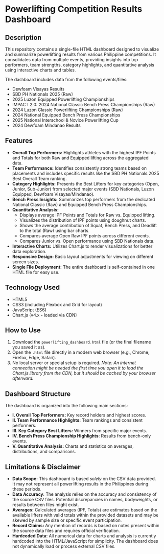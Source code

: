 # Powerlifting Competition Results Dashboard

## Description

This repository contains a single-file HTML dashboard designed to visualize and summarize powerlifting results from various Philippine competitions. It consolidates data from multiple events, providing insights into top performers, team strengths, category highlights, and quantitative analysis using interactive charts and tables.

The dashboard includes data from the following events/files:

*   Dewfoam Visayas Results
*   SBD PH Nationals 2025 (Raw)
*   2025 Luzon Equipped Powerlifting Championships
*   IMPACT 2.0: 2024 National Classic Bench Press Championships (Raw)
*   2024 Luzon Classic Powerlifting Championships (Raw)
*   2024 National Equipped Bench Press Championships
*   2025 National Interschool & Novice Powerlifting Cup
*   2024 Dewfoam Mindanao Results

## Features

*   **Overall Top Performers:** Highlights athletes with the highest IPF Points and Totals for both Raw and Equipped lifting across the aggregated data.
*   **Team Performance:** Identifies consistently strong teams based on placements and includes specific results like the SBD PH Nationals 2025 Best Overall Team ranking.
*   **Category Highlights:** Presents the Best Lifters for key categories (Open, Junior, Sub-Junior) from selected major events (SBD Nationals, Luzon Equipped, Dewfoam Visayas/Mindanao).
*   **Bench Press Insights:** Summarizes top performers from the dedicated National Classic (Raw) and Equipped Bench Press Championships.
*   **Quantitative Analysis:**
    *   Displays average IPF Points and Totals for Raw vs. Equipped lifting.
    *   Visualizes the distribution of IPF points using doughnut charts.
    *   Shows the average contribution of Squat, Bench Press, and Deadlift to the total (Raw) using bar charts.
    *   Compares average Open Raw IPF points across different events.
    *   Compares Junior vs. Open performance using SBD Nationals data.
*   **Interactive Charts:** Utilizes Chart.js to render visualizations for better data exploration.
*   **Responsive Design:** Basic layout adjustments for viewing on different screen sizes.
*   **Single File Deployment:** The entire dashboard is self-contained in one HTML file for easy use.

## Technology Used

*   HTML5
*   CSS3 (including Flexbox and Grid for layout)
*   JavaScript (ES6)
*   Chart.js (v4.x - loaded via CDN)

## How to Use

1.  Download the `powerlifting_dashboard.html` file (or the final filename you saved it as).
2.  Open the `.html` file directly in a modern web browser (e.g., Chrome, Firefox, Edge, Safari).
3.  No local server or special setup is required. *Note: An internet connection might be needed the first time you open it to load the Chart.js library from the CDN, but it should be cached by your browser afterward.*

## Dashboard Structure

The dashboard is organized into the following main sections:

*   **I. Overall Top Performers:** Key record holders and highest scores.
*   **II. Team Performance Highlights:** Team rankings and consistent performers.
*   **III. Key Category Best Lifters:** Winners from specific major events.
*   **IV. Bench Press Championship Highlights:** Results from bench-only events.
*   **V. Quantitative Analysis:** Charts and statistics on averages, distributions, and comparisons.

## Limitations & Disclaimer

*   **Data Scope:** This dashboard is based *solely* on the CSV data provided. It may not represent all powerlifting results in the Philippines during these periods.
*   **Data Accuracy:** The analysis relies on the accuracy and consistency of the source CSV files. Potential discrepancies in names, bodyweights, or results between files might exist.
*   **Averages:** Calculated averages (IPF, Totals) are estimates based on the available lifters with valid totals within the provided datasets and may be skewed by sample size or specific event participation.
*   **Record Claims:** Any mention of records is based on notes present within the source data files and requires official verification.
*   **Hardcoded Data:** All numerical data for charts and analysis is currently hardcoded into the HTML/JavaScript for simplicity. The dashboard does not dynamically load or process external CSV files.
